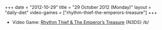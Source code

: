 +++
date = "2012-10-29"
title = "29 October 2012 (Monday)"
layout = "daily-diet"
video-games = ["rhythm-thief-the-emperors-treasure"]
+++

<ul>
<li class="entry video-games">Video Game: <a href="/video-games/rhythm-thief-the-emperors-treasure">Rhythm Thief & The Emperor’s Treasure</a> {N3DS} /b/</li>
</ul>